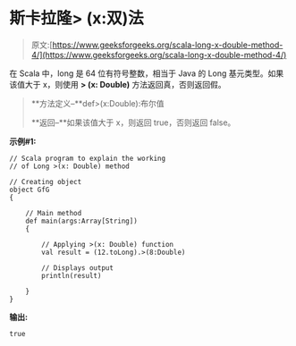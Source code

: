 # 斯卡拉隆> (x:双)法

> 原文:[https://www.geeksforgeeks.org/scala-long-x-double-method-4/](https://www.geeksforgeeks.org/scala-long-x-double-method-4/)

在 Scala 中，long 是 64 位有符号整数，相当于 Java 的 Long 基元类型。如果该值大于 x，则使用 **> (x: Double)** 方法返回真，否则返回假。

> **方法定义–**def>(x:Double):布尔值
> 
> **返回–**如果该值大于 x，则返回 true，否则返回 false。

**示例#1:**

```
// Scala program to explain the working 
// of Long >(x: Double) method

// Creating object
object GfG
{ 

    // Main method
    def main(args:Array[String])
    {

        // Applying >(x: Double) function
        val result = (12.toLong).>(8:Double)

        // Displays output
        println(result)

    }
} 
```

**输出:**

```
true

```